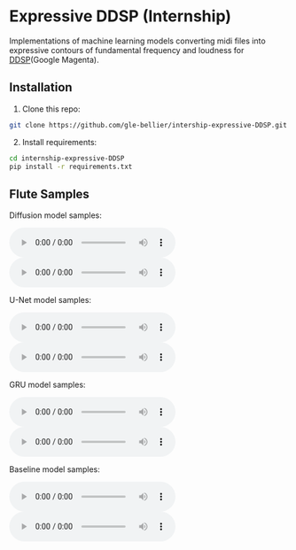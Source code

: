 # Expressive DDSP (Internship)

Implementations of machine learning models converting midi files into expressive contours of fundamental frequency and loudness for [DDSP](https://magenta.tensorflow.org/ddsp)(Google Magenta).

## Installation

1. Clone this repo:

```bash
git clone https://github.com/gle-bellier/intership-expressive-DDSP.git

```

2. Install requirements:

```bash
cd internship-expressive-DDSP
pip install -r requirements.txt

```

## Flute Samples

Diffusion model samples:

<audio controls="controls">
<source src="https://raw.githubusercontent.com/gle-bellier/internship-expressive-DDSP/main/audio-samples/diffusion-results-flute-midi1-pred.wav"/>
<p>Your browser does not support the audio element.</p>
</audio>
<audio controls="controls">
<source src="https://raw.githubusercontent.com/gle-bellier/internship-expressive-DDSP/main/audio-samples/diffusion-results-flute-test1-pred.wav"/>
<p>Your browser does not support the audio element.</p>
</audio>

U-Net model samples:

<audio controls="controls">
<source src="https://raw.githubusercontent.com/gle-bellier/internship-expressive-DDSP/main/audio-samples/unet-results-flute-midi1-pred.wav"/>
<p>Your browser does not support the audio element.</p>
</audio>
<audio controls="controls">
<source src="https://raw.githubusercontent.com/gle-bellier/internship-expressive-DDSP/main/audio-samples/unet-results-flute-test1-pred.wav"/>
<p>Your browser does not support the audio element.</p>
</audio>

GRU model samples:

<audio controls="controls">
<source src="https://raw.githubusercontent.com/gle-bellier/internship-expressive-DDSP/main/audio-samples/lstm-results-flute-midi1-pred.wav"/>
<p>Your browser does not support the audio element.</p>
</audio>
<audio controls="controls">
<source src="https://raw.githubusercontent.com/gle-bellier/internship-expressive-DDSP/main/audio-samples/lstm-results-flute-test1-pred.wav"/>
<p>Your browser does not support the audio element.</p>
</audio>

Baseline model samples:

<audio controls="controls">
<source src="https://raw.githubusercontent.com/gle-bellier/internship-expressive-DDSP/main/audio-samples/baseline-results-flute-midi1-pred.wav"/>
<p>Your browser does not support the audio element.</p>
</audio>
<audio controls="controls">
<source src="https://raw.githubusercontent.com/gle-bellier/internship-expressive-DDSP/main/audio-samples/baseline-results-flute-test1-pred.wav"/>
<p>Your browser does not support the audio element.</p>
</audio>
